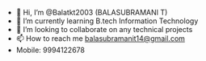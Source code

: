 - 👋 Hi, I’m @Balatkt2003 (BALASUBRAMANI T)
- 🌱 I’m currently learning B.tech Information Technology 
- 💞️ I’m looking to collaborate on any technical projects
- 📫 How to reach me balasubramanit14@gmail.com
- Mobile: 9994122678

<!---
Balatkt2003/Balatkt2003 is a ✨ special ✨ repository because its `README.md` (this file) appears on your GitHub profile.
You can click the Preview link to take a look at your changes.
--->
